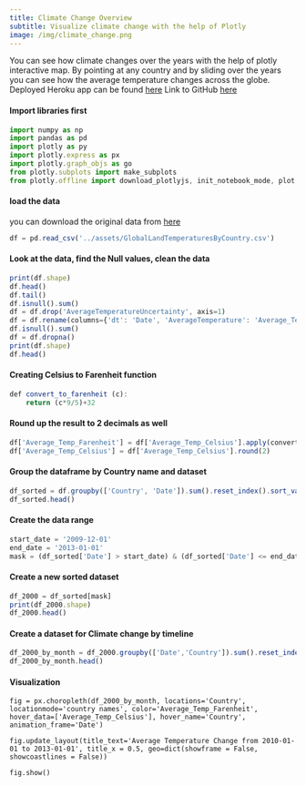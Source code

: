 ```yaml
---
title: Climate Change Overview
subtitle: Visualize climate change with the help of Plotly
image: /img/climate_change.png
---
```

You can see how climate changes over the years with the help of plotly interactive map. By pointing at any country and by sliding over the years you can see how the average temperature changes across the globe.
Deployed Heroku app can be found [here](https://climate-change-overview.herokuapp.com)
Link to GitHub [here](https://github.com/Edudeiko/climate_change)

#### Import libraries first
```javascript
import numpy as np
import pandas as pd
import plotly as py
import plotly.express as px
import plotly.graph_objs as go
from plotly.subplots import make_subplots
from plotly.offline import download_plotlyjs, init_notebook_mode, plot, iplot
```
#### load the data
you can download the original data from [here](http://google.com)
```javascript
df = pd.read_csv('../assets/GlobalLandTemperaturesByCountry.csv')
```
#### Look at the data, find the Null values, clean the data
```javascript
print(df.shape)
df.head()
df.tail()
df.isnull().sum()
df = df.drop('AverageTemperatureUncertainty', axis=1)
df = df.rename(columns={'dt': 'Date', 'AverageTemperature': 'Average_Temp'})
df.isnull().sum()
df = df.dropna()
print(df.shape)
df.head()
```
#### Creating Celsius to Farenheit function
```javascript
def convert_to_farenheit (c):
    return (c*9/5)+32
```
#### Round up the result to 2 decimals as well
```javascript
df['Average_Temp_Farenheit'] = df['Average_Temp_Celsius'].apply(convert_to_farenheit).round(2)
df['Average_Temp_Celsius'] = df['Average_Temp_Celsius'].round(2)
```
#### Group the dataframe by Country name and dataset
```javascript
df_sorted = df.groupby(['Country', 'Date']).sum().reset_index().sort_values(['Date'], ascending=False)
df_sorted.head()
```
#### Create the data range
```javascript
start_date = '2009-12-01'
end_date = '2013-01-01'
mask = (df_sorted['Date'] > start_date) & (df_sorted['Date'] <= end_date)
```
#### Create a new sorted dataset
```javascript
df_2000 = df_sorted[mask]
print(df_2000.shape)
df_2000.head()
```
#### Create a dataset for Climate change by timeline
```javascript
df_2000_by_month = df_2000.groupby(['Date','Country']).sum().reset_index()
df_2000_by_month.head()
```
#### Visualization
```
fig = px.choropleth(df_2000_by_month, locations='Country', locationmode='country names', color='Average_Temp_Farenheit', hover_data=['Average_Temp_Celsius'], hover_name='Country', animation_frame='Date')

fig.update_layout(title_text='Average Temperature Change from 2010-01-01 to 2013-01-01', title_x = 0.5, geo=dict(showframe = False, showcoastlines = False))

fig.show()
```
